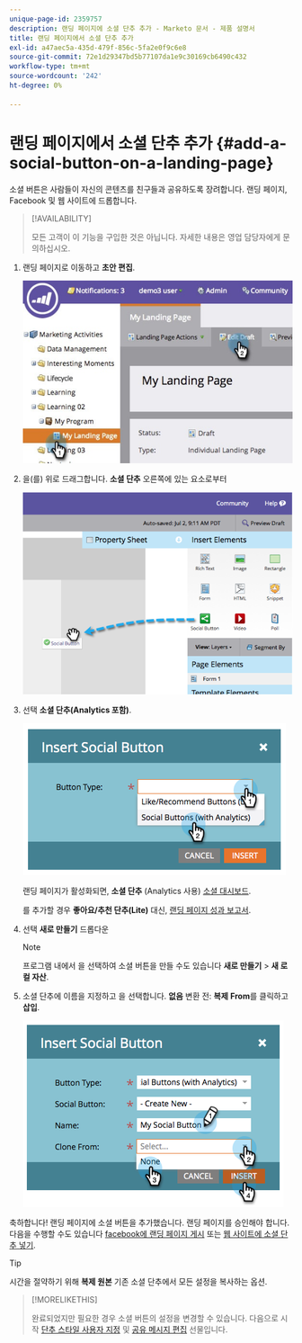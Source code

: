 ```yaml
---
unique-page-id: 2359757
description: 랜딩 페이지에 소셜 단추 추가 - Marketo 문서 - 제품 설명서
title: 랜딩 페이지에서 소셜 단추 추가
exl-id: a47aec5a-435d-479f-856c-5fa2e0f9c6e8
source-git-commit: 72e1d29347bd5b77107da1e9c30169cb6490c432
workflow-type: tm+mt
source-wordcount: '242'
ht-degree: 0%

---
```


# 랜딩 페이지에서 소셜 단추 추가 {#add-a-social-button-on-a-landing-page}

소셜 버튼은 사람들이 자신의 콘텐츠를 친구들과 공유하도록 장려합니다. 랜딩 페이지, Facebook 및 웹 사이트에 드롭합니다.

>[!AVAILABILITY]
>
>모든 고객이 이 기능을 구입한 것은 아닙니다. 자세한 내용은 영업 담당자에게 문의하십시오.

1. 랜딩 페이지로 이동하고 **초안 편집**.

   ![](assets/landingpageeditdraft.jpg)

1. 을(를) 위로 드래그합니다. **소셜 단추** 오른쪽에 있는 요소로부터

   ![](assets/image2014-9-17-10-3a35-3a6.png)

1. 선택 **소셜 단추(Analytics 포함)**.

   ![](assets/image2014-9-17-10-3a35-3a13.png)

   랜딩 페이지가 활성화되면, **소셜 단추** (Analytics 사용) [소셜 대시보드](/help/marketo/product-docs/demand-generation/social/social-functions/view-social-performance.md).

   를 추가할 경우 **좋아요/추천 단추(Lite)** 대신, [랜딩 페이지 성과 보고서](/help/marketo/product-docs/demand-generation/landing-pages/understanding-landing-pages/landing-page-performance-report.md).

1. 선택 **새로 만들기** 드롭다운

   >[!NOTE]
   >
   >프로그램 내에서 을 선택하여 소셜 버튼을 만들 수도 있습니다 **새로 만들기** > **새 로컬 자산**.

1. 소셜 단추에 이름을 지정하고 을 선택합니다. **없음** 변환 전: **복제** **From**&#x200B;를 클릭하고 **삽입**.

   ![](assets/image2014-9-17-10-3a35-3a26.png)

축하합니다! 랜딩 페이지에 소셜 버튼을 추가했습니다. 랜딩 페이지를 승인해야 합니다. 다음을 수행할 수도 있습니다 [facebook에 랜딩 페이지 게시](/help/marketo/product-docs/demand-generation/facebook/publish-landing-pages-to-facebook.md) 또는 [웹 사이트에 소셜 단추 넣기](/help/marketo/product-docs/demand-generation/social/social-functions/deploy-social-on-your-website.md).

>[!TIP]
>
>시간을 절약하기 위해 **복제 원본** 기존 소셜 단추에서 모든 설정을 복사하는 옵션.

>[!MORELIKETHIS]
>
>완료되었지만 필요한 경우 소셜 버튼의 설정을 변경할 수 있습니다. 다음으로 시작 [단추 스타일 사용자 지정](/help/marketo/product-docs/demand-generation/social/configuring-social-actions/customize-social-app-button.md) 및 [공유 메시지 편집](/help/marketo/product-docs/demand-generation/social/configuring-social-actions/configure-social-sign-up-share-flow.md) 선물입니다.
